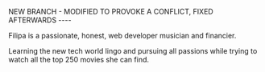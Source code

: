 NEW BRANCH - MODIFIED TO PROVOKE A CONFLICT, FIXED AFTERWARDS ----

Filipa is a passionate, honest, web developer musician and financier.

Learning the new tech world lingo and pursuing all passions while trying to watch all the top 250 movies she can find.
